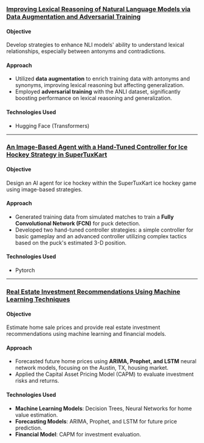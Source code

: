 ### [Improving Lexical Reasoning of Natural Language Models via Data Augmentation and Adversarial Training](https://github.com/smithla02/research-projects/blob/main/Improving%20Lexical%20Reasoning%20of%20Natural%20Language%20Models%20via%20Data%20Augmentation%20and%20Adversarial%20Training.pdf)

#### Objective
Develop strategies to enhance NLI models' ability to understand lexical relationships, especially between antonyms and contradictions.

#### Approach
- Utilized **data augmentation** to enrich training data with antonyms and synonyms, improving lexical reasoning but affecting generalization.
- Employed **adversarial training** with the ANLI dataset, significantly boosting performance on lexical reasoning and generalization.

#### Technologies Used
- Hugging Face (Transformers)

---

### [An Image-Based Agent with a Hand-Tuned Controller for Ice Hockey Strategy in SuperTuxKart](https://github.com/smithla02/research-projects/blob/main/An%20Image-Based%20Agent%20with%20a%20Hand-Tuned%20Controller%20for%20Ice%20Hockey%20Strategy%20in%20SuperTuxKart.pdf)

#### Objective
Design an AI agent for ice hockey within the SuperTuxKart ice hockey game using image-based strategies.

#### Approach
- Generated training data from simulated matches to train a **Fully Convolutional Network (FCN)** for puck detection.
- Developed two hand-tuned controller strategies: a simple controller for basic gameplay and an advanced controller utilizing complex tactics based on the puck's estimated 3-D position.

#### Technologies Used
- Pytorch

---

### [Real Estate Investment Recommendations Using Machine Learning Techniques](https://github.com/smithla02/research-projects/blob/main/Real%20Estate%20Investment%20Recommendations%20Using%20Machine%20Learning%20Techniques.pdf)

#### Objective
Estimate home sale prices and provide real estate investment recommendations using machine learning and financial models.

#### Approach
- Forecasted future home prices using **ARIMA, Prophet, and LSTM** neural network models, focusing on the Austin, TX, housing market.
- Applied the Capital Asset Pricing Model (CAPM) to evaluate investment risks and returns.

#### Technologies Used
- **Machine Learning Models**: Decision Trees, Neural Networks for home value estimation.
- **Forecasting Models**: ARIMA, Prophet, and LSTM for future price prediction.
- **Financial Model**: CAPM for investment evaluation.
